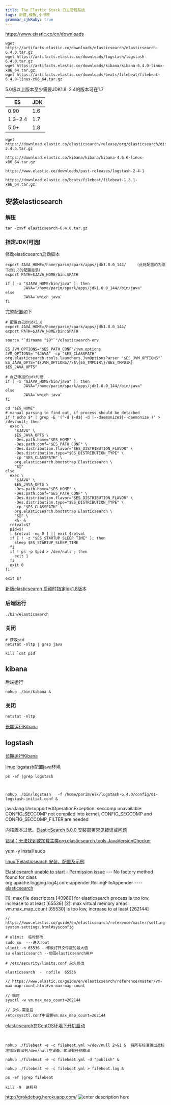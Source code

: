 ```yaml
---
title: The Elastic Stack 日志管理系统
tags: 新建,模板,小书匠
grammar_cjkRuby: true
---
```


https://www.elastic.co/cn/downloads

```
wget https://artifacts.elastic.co/downloads/elasticsearch/elasticsearch-6.4.0.tar.gz
wget https://artifacts.elastic.co/downloads/logstash/logstash-6.4.0.tar.gz
wget https://artifacts.elastic.co/downloads/kibana/kibana-6.4.0-linux-x86_64.tar.gz
wget https://artifacts.elastic.co/downloads/beats/filebeat/filebeat-6.4.0-linux-x86_64.tar.gz
```
 5.0级以上版本至少需要JDK1.8.
 2.4的版本可在1.7

|ES  | JDK|
|----| --- |
| 0.90 | 1.6 |
| 1.3-2.4 | 1.7|
| 5.0+ | 1.8 |

```
wget https://download.elastic.co/elasticsearch/release/org/elasticsearch/distribution/tar/elasticsearch/2.4.6/elasticsearch-2.4.6.tar.gz

https://download.elastic.co/kibana/kibana/kibana-4.6.6-linux-x86_64.tar.gz

https://www.elastic.co/downloads/past-releases/logstash-2-4-1

https://download.elastic.co/beats/filebeat/filebeat-1.3.1-x86_64.tar.gz
```


## 安装elasticsearch
### 解压
```
tar -zxvf elasticsearch-6.4.0.tar.gz
```
### 指定JDK(可选)
修改elasticsearch启动脚本 
```
export JAVA_HOME=/home/parim/spark/apps/jdk1.8.0_144/    （此处配置的为刚下的1.8的配置目录）
export PATH=$JAVA_HOME/bin:$PATH

if [ -x "$JAVA_HOME/bin/java" ]; then
        JAVA="/home/parim/spark/apps/jdk1.8.0_144//bin/java"
else
        JAVA=`which java`
fi
```
完整配置如下
```
# 配置自己的jdk1.8
export JAVA_HOME=/home/parim/spark/apps/jdk1.8.0_144/
export PATH=$JAVA_HOME/bin:$PATH

source "`dirname "$0"`"/elasticsearch-env

ES_JVM_OPTIONS="$ES_PATH_CONF"/jvm.options
JVM_OPTIONS=`"$JAVA" -cp "$ES_CLASSPATH" org.elasticsearch.tools.launchers.JvmOptionsParser "$ES_JVM_OPTIONS"`
ES_JAVA_OPTS="${JVM_OPTIONS//\$\{ES_TMPDIR\}/$ES_TMPDIR} $ES_JAVA_OPTS"

# 自己添加的jdk判断
if [ -x "$JAVA_HOME/bin/java" ]; then
        JAVA="/home/parim/spark/apps/jdk1.8.0_144//bin/java"
else
        JAVA=`which java`
fi

cd "$ES_HOME"
# manual parsing to find out, if process should be detached
if ! echo $* | grep -E '(^-d |-d$| -d |--daemonize$|--daemonize )' > /dev/null; then
  exec \
    "$JAVA" \
    $ES_JAVA_OPTS \
    -Des.path.home="$ES_HOME" \
    -Des.path.conf="$ES_PATH_CONF" \
    -Des.distribution.flavor="$ES_DISTRIBUTION_FLAVOR" \
    -Des.distribution.type="$ES_DISTRIBUTION_TYPE" \
    -cp "$ES_CLASSPATH" \
    org.elasticsearch.bootstrap.Elasticsearch \
    "$@"
else
  exec \
    "$JAVA" \
    $ES_JAVA_OPTS \
    -Des.path.home="$ES_HOME" \
    -Des.path.conf="$ES_PATH_CONF" \
    -Des.distribution.flavor="$ES_DISTRIBUTION_FLAVOR" \
    -Des.distribution.type="$ES_DISTRIBUTION_TYPE" \
    -cp "$ES_CLASSPATH" \
    org.elasticsearch.bootstrap.Elasticsearch \
    "$@" \
    <&- &
  retval=$?
  pid=$!
  [ $retval -eq 0 ] || exit $retval
  if [ ! -z "$ES_STARTUP_SLEEP_TIME" ]; then
    sleep $ES_STARTUP_SLEEP_TIME
  fi
  if ! ps -p $pid > /dev/null ; then
    exit 1
  fi
  exit 0
fi

exit $?

```
[新版elasticsearch 启动时指定jdk1.8版本](https://blog.csdn.net/u010820857/article/details/81977186)

### 后端运行
```
./bin/elasticsearch
```
### 关闭
```
# 获取pid
netstat -nltp | grep java

kill `cat pid`
```
## kibana
后端运行
```
nohup ./bin/kibana &
```
### 关闭
```
netstat -nltp
```
[长期运行Kibana](https://blog.csdn.net/ASIA_kobe/article/details/53304447)

## logstash
[长期运行Kibana](https://blog.csdn.net/ASIA_kobe/article/details/53304447)

[linux logstash配置java环境](https://blog.csdn.net/singleee/article/details/50979768)

```
ps -ef |grep logstash



nohup ./bin/logstash   -f /home/parim/elk/logstash-6.4.0/config/01-logstash-initial.conf &
```


java.lang.UnsupportedOperationException: seccomp unavailable: CONFIG_SECCOMP not compiled into kernel, CONFIG_SECCOMP and CONFIG_SECCOMP_FILTER are needed

内核版本过低。[ElasticSearch 5.0.0 安装部署常见错误或问题](https://blog.csdn.net/u012246178/article/details/63253531)


[错误：无法找到或加载主类org.elasticsearch.tools.JavaVersionChecker](https://discuss.elastic.co/t/error-could-not-find-or-load-main-class-org-elasticsearch-tools-javaversionchecker/82213)

yum -y install sudo

[linux下elasticsearch 安装、配置及示例](https://blog.csdn.net/sinat_28224453/article/details/51134978)

[Elasticsearch unable to start - Permission issue](https://stackoverflow.com/questions/41057917/elasticsearch-unable-to-start-permission-issue)
---  No factory method found for class org.apache.logging.log4j.core.appender.RollingFileAppender ----
[elasticsearch](https://blog.csdn.net/qq_26712449/article/details/73346474)





[1]: max file descriptors [40960] for elasticsearch process is too low, increase to at least [65536]
[2]: max virtual memory areas vm.max_map_count [65530] is too low, increase to at least [262144]


```
// https://www.elastic.co/guide/en/elasticsearch/reference/master/setting-system-settings.html#sysconfig

# ulimit  临时修改
sudo su  ---进入root
ulimit -n 65536 --修改打开文件数的最大值
su elasticsearch --切回elasticsearch用户

# /etc/security/limits.conf 永久修改

elasticsearch  -  nofile  65536

```
```
// https://www.elastic.co/guide/en/elasticsearch/reference/master/vm-max-map-count.html#vm-max-map-count

// 临时
sysctl -w vm.max_map_count=262144

// 永久-需重启
/etc/sysctl.conf中设置vm.max_map_count=262144
```

[elasticsearch在CentOS环境下开机启动](https://www.cnblogs.com/zhi-leaf/p/8487404.html)

```


nohup ./filebeat -e -c filebeat.yml >/dev/null 2>&1 &  将所有标准输出及标准错误输出到/dev/null空设备，即没有任何输出

nohup ./filebeat -e -c filebeat.yml -d "publish" &

nohup ./filebeat -e -c filebeat.yml > filebeat.log &
```

```
ps -ef |grep filebeat

kill -9  进程号
```
http://grokdebug.herokuapp.com/
![enter description here](./images/1536145910650.png)